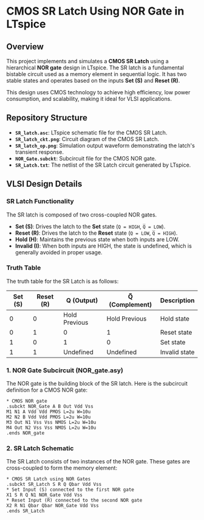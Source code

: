 # CMOS SR Latch Using NOR Gate in LTspice  

## Overview  
This project implements and simulates a **CMOS SR Latch** using a hierarchical **NOR gate** design in LTspice. The SR latch is a fundamental bistable circuit used as a memory element in sequential logic. It has two stable states and operates based on the inputs **Set (S)** and **Reset (R)**.  

This design uses CMOS technology to achieve high efficiency, low power consumption, and scalability, making it ideal for VLSI applications.  

## Repository Structure  

- **`SR_latch.asc`**: LTspice schematic file for the CMOS SR Latch.  
- **`SR_latch_ckt.png`**: Circuit diagram of the CMOS SR Latch.  
- **`SR_latch_op.png`**: Simulation output waveform demonstrating the latch's transient response.  
- **`NOR_Gate.subckt`**: Subcircuit file for the CMOS NOR gate.  
- **`SR_Latch.txt`**: The netlist of the SR Latch circuit generated by LTspice.
  
## VLSI Design Details  

### SR Latch Functionality  
The SR latch is composed of two cross-coupled NOR gates.  
- **Set (S)**: Drives the latch to the **Set** state (`Q = HIGH`, `Q̅ = LOW`).  
- **Reset (R)**: Drives the latch to the **Reset** state (`Q = LOW`, `Q̅ = HIGH`).  
- **Hold (H)**: Maintains the previous state when both inputs are LOW.  
- **Invalid (I)**: When both inputs are HIGH, the state is undefined, which is generally avoided in proper usage.  

### Truth Table  
The truth table for the SR Latch is as follows:  

| **Set (S)** | **Reset (R)** | **Q (Output)** | **Q̅ (Complement)** | Description          |  
|-------------|---------------|----------------|---------------------|----------------------|  
| 0           | 0             | Hold Previous  | Hold Previous       | Hold state           |  
| 0           | 1             | 0              | 1                   | Reset state          |  
| 1           | 0             | 1              | 0                   | Set state            |  
| 1           | 1             | Undefined      | Undefined           | Invalid state        |  

### 1. **NOR Gate Subcircuit (NOR_gate.asy)**

The NOR gate is the building block of the SR latch. Here is the subcircuit definition for a CMOS NOR gate:

```plaintext
* CMOS NOR gate
.subckt NOR_Gate A B Out Vdd Vss
M1 N1 A Vdd Vdd PMOS L=2u W=10u
M2 N2 B Vdd Vdd PMOS L=2u W=10u
M3 Out N1 Vss Vss NMOS L=2u W=10u
M4 Out N2 Vss Vss NMOS L=2u W=10u
.ends NOR_gate
```
### 2. **SR Latch Schematic**

The SR Latch consists of two instances of the NOR gate. These gates are cross-coupled to form the memory element:

```plaintext
* CMOS SR Latch using NOR Gates
.subckt SR_Latch S R Q Qbar Vdd Vss
* Set Input (S) connected to the first NOR gate
X1 S R Q N1 NOR_Gate Vdd Vss
* Reset Input (R) connected to the second NOR gate
X2 R N1 Qbar Qbar NOR_Gate Vdd Vss
.ends SR_Latch
```


